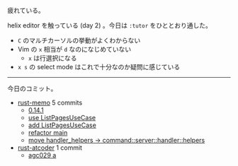 疲れている。

helix editor を触っている (day 2) 。今日は `:tutor` をひととおり通した。

- `C` のマルチカーソルの挙動がよくわからない
- Vim の `x` 相当が `d` なのになじめていない
  - `x` は行選択になる
- `x s` の select mode はこれで十分なのか疑問に感じている

---

今日のコミット。

- [rust-memo](https://github.com/bouzuya/rust-memo) 5 commits
  - [0.14.1](https://github.com/bouzuya/rust-memo/commit/2bdf3d6775aea2573b11be60e084e7ceb586f071)
  - [use ListPagesUseCase](https://github.com/bouzuya/rust-memo/commit/7bd29489e0507b8280e7d356c5e2738eba91bb54)
  - [add ListPagesUseCase](https://github.com/bouzuya/rust-memo/commit/8f12b72aae8ae34111a90056082535e9cd2e34e3)
  - [refactor main](https://github.com/bouzuya/rust-memo/commit/54e0be1828b2a90bd4b050abfc2784aef3936f78)
  - [move handler_helpers -> command::server::handler::helpers](https://github.com/bouzuya/rust-memo/commit/fb81128118c107c1ae077451f55acf0babf9b612)
- [rust-atcoder](https://github.com/bouzuya/rust-atcoder) 1 commit
  - [agc029 a](https://github.com/bouzuya/rust-atcoder/commit/dd1d344bbe83c0b443dfb523255f1ccd76236458)
